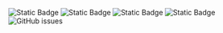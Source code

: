![Static Badge](https://img.shields.io/badge/blacklists-60-000000) ![Static Badge](https://img.shields.io/badge/blacklisted-2682437-cc0000) ![Static Badge](https://img.shields.io/badge/whitelisted-2244-00CC00) ![Static Badge](https://img.shields.io/badge/streaming_blacklist-28107-000000) ![GitHub issues](https://img.shields.io/github/issues/fabriziosalmi/blacklists)
